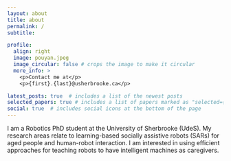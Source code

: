 ```yaml
---
layout: about
title: about
permalink: /
subtitle: 

profile:
  align: right
  image: pouyan.jpeg
  image_circular: false # crops the image to make it circular
  more_info: >
    <p>Contact me at</p>
    <p>{first}.{last}@usherbrooke.ca</p>

latest_posts: true  # includes a list of the newest posts
selected_papers: true # includes a list of papers marked as "selected={true}"
social: true  # includes social icons at the bottom of the page
---
```


I am a Robotics PhD student at the University of Sherbrooke (UdeS). My research areas relate to learning-based socially assistive robots (SARs) for aged people and human-robot interaction. I am interested in using efficient approaches for teaching robots to have intelligent machines as caregivers.
